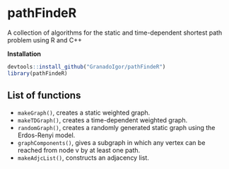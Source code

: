 # pathFindeR
A collection of algorithms for the static and time-dependent shortest path problem using R and C++


**Installation**

```R
devtools::install_github("GranadoIgor/pathFindeR")
library(pathFindeR)
```

## List of functions
- `makeGraph()`, creates a static weighted graph.
- `makeTDGraph()`, creates a time-dependent weighted graph.
- `randomGraph()`, creates a randomly generated static graph using the Erdos-Renyi model.
- `graphComponents()`, gives a subgraph in which any vertex can be reached from node v by at least one path.
- `makeAdjcList()`, constructs an adjacency list.

